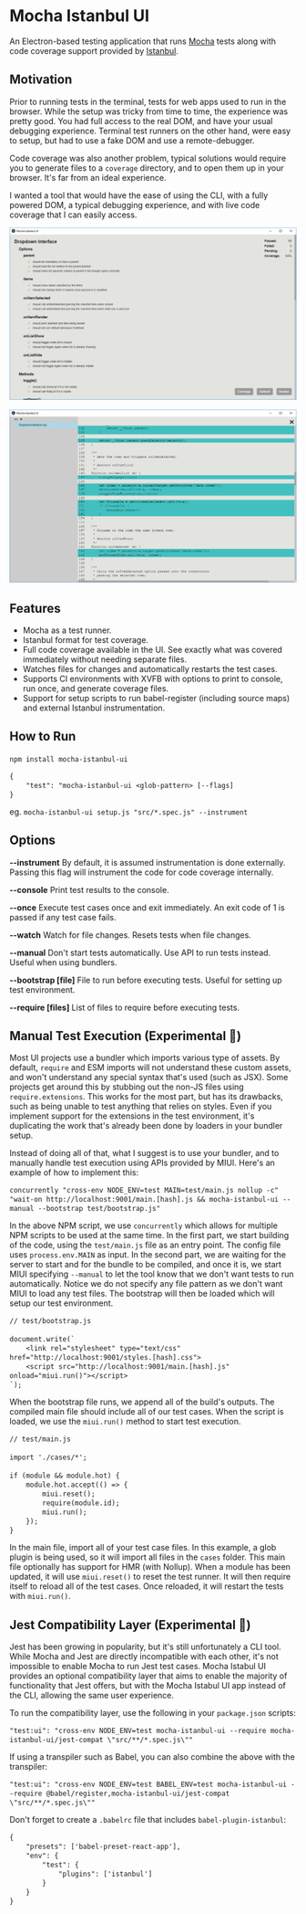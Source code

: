 # Mocha Istanbul UI

An Electron-based testing application that runs [Mocha](https://mochajs.org/) tests along with code coverage support provided by [Istanbul](https://istanbul.js.org/).

## Motivation

Prior to running tests in the terminal, tests for web apps used to run in the browser. While the setup was tricky from time to time, the experience was pretty good. You had full access to the real DOM, and have your usual debugging experience. Terminal test runners on the other hand, were easy to setup, but had to use a fake DOM and use a remote-debugger. 

Code coverage was also another problem, typical solutions would require you to generate files to a ```coverage``` directory, and to open them up in your browser. It's far from an ideal experience.

I wanted a tool that would have the ease of using the CLI, with a fully powered DOM, a typical debugging experience, and with live code coverage that I can easily access. 

![Reporter](docs/reporter.png)

![Coverage](docs/coverage.png)

## Features

* Mocha as a test runner.
* Istanbul format for test coverage.
* Full code coverage available in the UI. See exactly what was covered immediately without needing separate files.
* Watches files for changes and automatically restarts the test cases.
* Supports CI environments with XVFB with options to print to console, run once, and generate coverage files.
* Support for setup scripts to run babel-register (including source maps) and external Istanbul instrumentation.

## How to Run

```npm install mocha-istanbul-ui```

```
{
    "test": "mocha-istanbul-ui <glob-pattern> [--flags]
} 
```

eg. ```mocha-istanbul-ui setup.js "src/*.spec.js" --instrument```

## Options

**--instrument** By default, it is assumed instrumentation is done externally. Passing this flag will instrument the code for code coverage internally.

**--console** Print test results to the console.

**--once** Execute test cases once and exit immediately. An exit code of 1 is passed if any test case fails.

**--watch** Watch for file changes. Resets tests when file changes.

**--manual** Don't start tests automatically. Use API to run tests instead. Useful when using bundlers.

**--bootstrap [file]** File to run before executing tests. Useful for setting up test environment.

**--require [files]** List of files to require before executing tests.

## Manual Test Execution (Experimental 🧪)

Most UI projects use a bundler which imports various type of assets. By default, ```require``` and ESM imports will not understand these custom assets, and won't understand any special syntax that's used (such as JSX). Some projects get around this by stubbing out the non-JS files using ```require.extensions```. This works for the most part, but has its drawbacks, such as being unable to test anything that relies on styles. Even if you implement support for the extensions in the test environment, it's duplicating the work that's already been done by loaders in your bundler setup.

Instead of doing all of that, what I suggest is to use your bundler, and to manually handle test execution using APIs provided by MIUI. Here's an example of how to implement this:

```
concurrently "cross-env NODE_ENV=test MAIN=test/main.js nollup -c" "wait-on http://localhost:9001/main.[hash].js && mocha-istanbul-ui --manual --bootstrap test/bootstrap.js"
```

In the above NPM script, we use ```concurrently``` which allows for multiple NPM scripts to be used at the same time. In the first part, we start building of the code, using the ```test/main.js``` file as an entry point. The config file uses ```process.env.MAIN``` as input. In the second part, we are waiting for the server to start and for the bundle to be compiled, and once it is, we start MIUI specifying ```--manual``` to let the tool know that we don't want tests to run automatically. Notice we do not specify any file pattern as we don't want MIUI to load any test files. The bootstrap will then be loaded which will setup our test environment.

```
// test/bootstrap.js

document.write(`
    <link rel="stylesheet" type="text/css" href="http://localhost:9001/styles.[hash].css">
    <script src="http://localhost:9001/main.[hash].js" onload="miui.run()"></script>
`);
```

When the bootstrap file runs, we append all of the build's outputs. The compiled main file should include all of our test cases. When the script is loaded, we use the ```miui.run()``` method to start test execution.

```
// test/main.js

import './cases/*';

if (module && module.hot) {
    module.hot.accept(() => {
        miui.reset();
        require(module.id);
        miui.run();
    });
}
```

In the main file, import all of your test case files. In this example, a glob plugin is being used, so it will import all files in the ```cases``` folder. This main file optionally has support for HMR (with Nollup). When a module has been updated, it will use ```miui.reset()``` to reset the test runner. It will then require itself to reload all of the test cases. Once reloaded, it will restart the tests with ```miui.run()```.

## Jest Compatibility Layer (Experimental 🧪)

Jest has been growing in popularity, but it's still unfortunately a CLI tool. While Mocha and Jest are directly incompatible with each other, it's not impossible to enable Mocha to run Jest test cases. Mocha Istabul UI provides an optional compatibility layer that aims to enable the majority of functionality that Jest offers, but with the Mocha Istabul UI app instead of the CLI, allowing the same user experience. 

To run the compatibility layer, use the following in your ```package.json``` scripts:

```
"test:ui": "cross-env NODE_ENV=test mocha-istanbul-ui --require mocha-istanbul-ui/jest-compat \"src/**/*.spec.js\""
```

If using a transpiler such as Babel, you can also combine the above with the transpiler:

```
"test:ui": "cross-env NODE_ENV=test BABEL_ENV=test mocha-istanbul-ui --require @babel/register,mocha-istanbul-ui/jest-compat \"src/**/*.spec.js\""
```

Don't forget to create a ```.babelrc``` file that includes ```babel-plugin-istanbul```:

```
{
    "presets": ['babel-preset-react-app'],
    "env": {
        "test": {
            "plugins": ['istanbul']
        }
    }
}
```